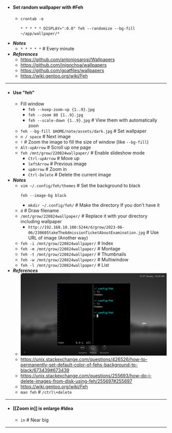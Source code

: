- #### Set random wallpaper with #Feh
	- `crontab -e`
	  ```
	  * * * * * DISPLAY=":0.0" feh --randomize --bg-fill ~/app/wallpaper/*
	  ```
- ***Notes***
	- `* * * * *` # Every minute
- ***References***
	- https://github.com/antoniosarosi/Wallpapers
	- https://github.com/inigochoa/wallpapers
	- https://github.com/goatfiles/wallpapers
	- https://wiki.gentoo.org/wiki/Feh
- ---
- #### Use "feh"
    - Fill window
        - `feh --keep-zoom-vp {1..9}.jpg`
        - `feh --zoom 80 {1..9}.jpg`
        - `feh --scale-down {1..9}.jpg` # View them with automatically zoon
    - `feh --bg-fill $HOME/note/assets/dark.jpg` # Set wallpaper
    - `n / space` # Next image
    - `!` # Zoom the image to fill the size of window (like `--bg-fill`)
    - `Alt-upArrow` # Scroll up one page
    - `feh /mnt/grow/220824wallpaper/` # Enable slideshow mode
        - `Ctrl-upArrow` # Move up
        - `leftArrow` # Previous image
        - `upArrow` # Zoom in
        - `Ctrl-Delete` # Delete the current image
- ***Notes***
    - `vim ~/.config/feh/themes` # Set the background to black
      ```
      feh --image-bg black
      ```
        - `mkdir ~/.config/feh/` # Make the directory If you don't have it
    - `d` # Draw filename
    - `/mnt/grow/220824wallpaper/` # Replace it with your directory including wallpaper
        - `http://192.168.10.100:5244/d/grow/2023-06-06/230605takeTheAdmissionTicketAboutExamination.jpg` # Use URL of image (Another way)
    - `feh -i /mnt/grow/220824wallpaper/` # Index
    - `feh -m /mnt/grow/220824wallpaper/` # Montage
    - `feh -t /mnt/grow/220824wallpaper/` # Thumbnails
    - `feh -w /mnt/grow/220824wallpaper/` # Multiwindow
    - `feh -l /mnt/grow/220824wallpaper/` # List
- ***References***
    - ![2023-01-27_18:14:43.gif](./assets/2023-01-27_18:14:43.gif)
    - https://unix.stackexchange.com/questions/426526/how-to-permanently-set-default-color-of-fehs-background-to-black/673439#673439
    - https://unix.stackexchange.com/questions/255693/how-do-i-delete-images-from-disk-using-feh/255697#255697
    - https://wiki.gentoo.org/wiki/Feh
    - `man feh` # `/ctrl\+delete`
- ---
- #### [[Zoom in]] is enlarge #Idea
	- `in` # Near big
- ---
